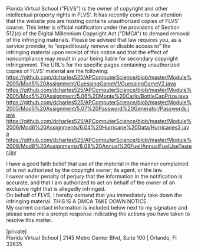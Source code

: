 Florida Virtual School ("FLVS") is the owner of copyright and other intellectual property rights in FLVS'. It has recently come to our attention that the website you are hosting contains unauthorized copies of FLVS' course. This letter is official notification under the provisions of Section 512(c) of the Digital Millennium Copyright Act ("DMCA") to demand removal of the infringing materials. Please be advised that law requires you, as a service provider, to "expeditiously remove or disable access to" the infringing material upon receipt of this notice and that the effect of noncompliance may result in your being liable for secondary copyright infringement. The URL's for the specific pages containing unauthorized copies of FLVS' material are the following:
https://github.com/dcharles525/APComputerScience/blob/master/Module%2005/Mod5%20Assignment/GuessingGameV1/GuessingGameV2.java  
https://github.com/dcharles525/APComputerScience/blob/master/Module%2005/Mod5%20Assignment/5.06%20Monte%20Carlo/BottleCapPrize.java  
https://github.com/dcharles525/APComputerScience/blob/master/Module%2005/Mod5%20Assignment/5.07%20Password%20Generator/Passwords.java  
https://github.com/dcharles525/APComputerScience/blob/master/Module%2006/Mod6%20Assignments/6.04%20Hurricane%20Data/Hurricanes2.java  
https://github.com/dcharles525/APComputerScience/blob/master/Module%2008/Mod8%20Assignments/8.08%20Annual%20Fuel/AnnualFuelUseTester.jav  

I have a good faith belief that use of the material in the manner complained of is not authorized by the copyright owner, its agent, or the law.  
I swear under penalty of perjury that the information in the notification is accurate, and that I am authorized to act on behalf of the owner of an exclusive right that is allegedly infringed.  
On behalf of FLVS, I hereby demand that you immediately take down the infringing material. THIS IS A DMCA TAKE DOWN NOTICE.  
My current contact information is included below next to my signature and please send me a prompt response indicating the actions you have taken to resolve this matter.  

[private]  
Florida Virtual School | 2145 Metro Center Blvd, Suite 100 | Orlando, Fl 32835
